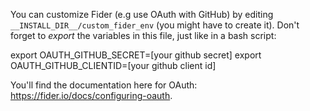You can customize Fider (e.g use OAuth with GitHub) by editing `__INSTALL_DIR__/custom_fider_env` (you might have to create it).
Don't forget to *export* the variables in this file, just like in a bash script:

export OAUTH_GITHUB_SECRET=[your github secret]
export OAUTH_GITHUB_CLIENTID=[your github client id]

You'll find the documentation here for OAuth: <https://fider.io/docs/configuring-oauth>.
